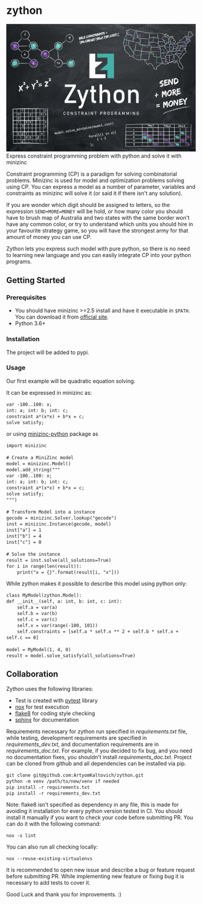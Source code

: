 # zython

![zython intro image](https://raw.githubusercontent.com/ArtyomKaltovich/zython_brand/master/logos/intro.png)
Express constraint programming problem with python and solve it with minizinc

Constraint programming (CP) is a paradigm for solving combinatorial problems.
Minizinc is used for model and optimization problems solving using CP.
You can express a model as a number of parameter, variables and constraints
as minizinc will solve it (or said it if there isn't any solution).  

If you are wonder which digit should be assigned to letters, so the 
expression ``SEND+MORE=MONEY`` will be hold, or how many color you should have
to brush map of Australia and two states with the same border won't have any
common color, or try to understand which units you should hire in your 
favourite strategy game, so you will have the strongest army for that amount
of money you can use CP.

Zython lets you express such model with pure python, so there is no need to
learning new language and you can easily integrate CP into your python 
programs.

## Getting Started

### Prerequisites

- You should have minizinc >=2.5 install and have it executable in ``$PATH``.
You can download it from [official site](https://www.minizinc.org/).
- Python 3.6+

### Installation

The project will be added to pypi.

### Usage

Our first example will be quadratic equation solving.

It can be expressed in minizinc as:

    var -100..100: x;
    int: a; int: b; int: c;
    constraint a*(x*x) + b*x = c;
    solve satisfy;

or using [minizinc-python](https://github.com/MiniZinc/minizinc-python) package 
as

    import minizinc

    # Create a MiniZinc model
    model = minizinc.Model()
    model.add_string("""
    var -100..100: x;
    int: a; int: b; int: c;
    constraint a*(x*x) + b*x = c;
    solve satisfy;
    """)
    
    # Transform Model into a instance
    gecode = minizinc.Solver.lookup("gecode")
    inst = minizinc.Instance(gecode, model)
    inst["a"] = 1
    inst["b"] = 4
    inst["c"] = 0
    
    # Solve the instance
    result = inst.solve(all_solutions=True)
    for i in range(len(result)):
        print("x = {}".format(result[i, "x"]))

While zython makes it possible to describe this model using python only:

    class MyModel(zython.Model):
    def __init__(self, a: int, b: int, c: int):
        self.a = var(a)
        self.b = var(b)
        self.c = var(c)
        self.x = var(range(-100, 101))
        self.constraints = [self.a * self.x ** 2 + self.b * self.x + self.c == 0]

    model = MyModel(1, 4, 0)
    result = model.solve_satisfy(all_solutions=True)

## Collaboration

Zython uses the following libraries:
 
- Test is created with [pytest](https://docs.pytest.org/en/stable/) library
- [nox](https://nox.thea.codes/en/stable/index.html) for test execution
- [flake8](https://flake8.pycqa.org/en/latest/) for coding style checking
- [sphinx](https://www.sphinx-doc.org/en/master/) for documentation

Requirements necessary for zython run specified in *requirements.txt* file,
while testing, development requirements are specified in
*requirements_dev.txt*, and documentation requirements are in *requirements_doc.txt*.
For example, if you decided to fix bug, and you need no documentation fixes, you shouldn't
install *requirements_doc.txt*.
Project can be cloned from github and all dependencies can be installed via pip.

    git clone git@github.com:ArtyomKaltovich/zython.git
    python -m venv /path/to/new/venv if needed
    pip install -r requirements.txt
    pip install -r requirements_dev.txt

Note: flake8 isn't specified as dependency in any file, this is made for
avoiding it installation for every python version tested in CI. You should
install it manually if you want to check your code before submitting PR.
You can do it with the following command:

    nox -s lint

You can also run all checking locally:

    nox --reuse-existing-virtualenvs

It is recommended to open new issue and describe a bug or feature request
before submitting PR. While implementing new feature or fixing bug it is 
necessary to add tests to cover it.

Good Luck and thank you for improvements. :)
